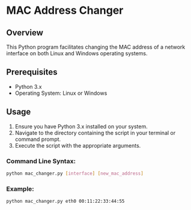 # MAC Address Changer

## Overview
This Python program facilitates changing the MAC address of a network interface on both Linux and Windows operating systems.

## Prerequisites
- Python 3.x
- Operating System: Linux or Windows

## Usage
1. Ensure you have Python 3.x installed on your system.
2. Navigate to the directory containing the script in your terminal or command prompt.
3. Execute the script with the appropriate arguments.

### Command Line Syntax:
```bash
python mac_changer.py [interface] [new_mac_address]
```

### Example:
```bash
python mac_changer.py eth0 00:11:22:33:44:55
